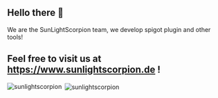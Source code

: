 ## Hello there 👋

We are the SunLightScorpion team, we develop spigot plugin and other tools!

## Feel free to visit us at https://www.sunlightscorpion.de !

<p><img align="left" src="https://github-readme-stats.vercel.app/api/top-langs?username=sunlightscorpion&show_icons=true&locale=en&layout=compact" alt="sunlightscorpion"/></p>
<p>&nbsp;<img align="center" src="https://github-readme-stats.vercel.app/api?username=sunlightscorpion&show_icons=true&locale=en" alt="sunlightscorpion" /></p>
